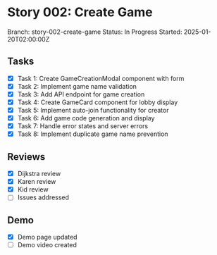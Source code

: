 # Story 002: Create Game
Branch: story-002-create-game
Status: In Progress
Started: 2025-01-20T02:00:00Z

## Tasks
- [x] Task 1: Create GameCreationModal component with form
- [x] Task 2: Implement game name validation
- [x] Task 3: Add API endpoint for game creation
- [x] Task 4: Create GameCard component for lobby display
- [x] Task 5: Implement auto-join functionality for creator
- [x] Task 6: Add game code generation and display
- [x] Task 7: Handle error states and server errors
- [x] Task 8: Implement duplicate game name prevention

## Reviews
- [x] Dijkstra review
- [x] Karen review
- [x] Kid review
- [ ] Issues addressed

## Demo
- [x] Demo page updated
- [ ] Demo video created